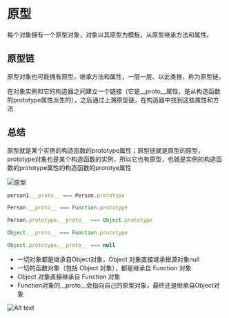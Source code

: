 # 原型

每个对象拥有一个原型对象，对象以其原型为模板，从原型继承方法和属性。

## 原型链

原型对象也可能拥有原型，继承方法和属性，一层一层、以此类推，称为原型链。

在对象实例和它的构造器之间建立一个链接（它是__proto__属性，是从构造函数的prototype属性派生的），之后通过上溯原型链，在构造器中找到这些属性和方法

## 总结

原型就是某个实例的构造函数的prototype属性；原型链就是原型的原型，prototype对象也是某个构造函数的实例，所以它也有原型，也就是实例的构造函数的prototype属性的构造函数的prototye属性

![原型](https://static.vue-js.com/6a742160-725e-11eb-ab90-d9ae814b240d.png)

```js
person1.__proto__ === Person.prototype

Person.__proto__ === Function.prototype

Person.prototype.__proto__ === Object.prototype

Object.__proto__ === Function.prototype

Object.prototype.__proto__ === null
```

- 一切对象都是继承自Object对象，Object 对象直接继承根源对象null
- 一切的函数对象（包括 Object 对象），都是继承自 Function 对象
- Object 对象直接继承自 Function 对象
- Function对象的__proto__会指向自己的原型对象，最终还是继承自Object对象

![Alt text](image-1.png)